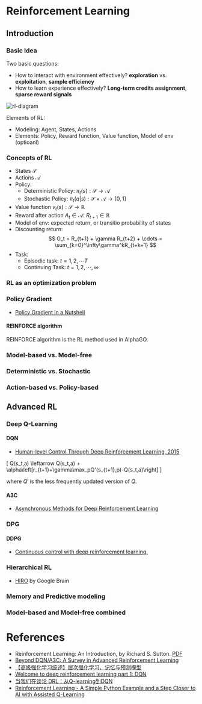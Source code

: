 
# Reinforcement Learning

## Introduction

### Basic Idea

Two basic questions:
  * How to interact with environment effectively? **exploration** vs. **exploitation**, **sample efficiency**
  * How to learn experience effectively? **Long-term credits assignment**, **sparse reward signals**

![rl-diagram](https://www.kdnuggets.com/images/reinforcement-learning-fig1-700.jpg)

Elements of RL:

  * Modeling: Agent, States, Actions
  * Elements: Policy, Reward function, Value function, Model of env (optioanl)
  
### Concepts of RL

  * States $\mathcal{S}$
  * Actions $\mathcal{A}$
  * Policy:
    * Deterministic Policy: $\pi_t(s):\mathcal{S}\to\mathcal{A}$
    * Stochastic Policy: $\pi_t(a|s):\mathcal{S}\times\mathcal{A}\to[0,1]$
  * Value function $v_t(s): \mathcal{S}\to\mathbb{R}$
  * Reward after action $A_t\in\mathcal{A}$: $R_{t+1}\in\mathbb{R}$
  * Model of env: expected return, or transitio probability of states
  * Discounting return:
$$
G_t = R_{t+1} + \gamma R_{t+2} + \cdots = \sum_{k=0}^\infty\gamma^kR_{t+k+1}
$$
  * Task:
    * Episodic task: $t=1,2,\cdots T$
    * Continuing Task: $t=1,2,\cdots,\infty$
  

### RL as an optimization problem

### Policy Gradient

  * [Policy Gradient in a Nutshell](https://www.sanyamkapoor.com/machine-learning/policy-gradients-nutshell/)

#### REINFORCE algorithm
REINFORCE algorithm is the RL method used in AlphaGO.

### Model-based vs. Model-free

### Deterministic vs. Stochastic

### Action-based vs. Policy-based

## Advanced RL

### Deep Q-Learning

#### DQN

  * [Human-level Control Through Deep Reinforcement Learning, 2015](https://web.stanford.edu/class/psych209/Readings/MnihEtAlHassibis15NatureControlDeepRL.pdf)

\[
Q(s_t,a) \leftarrow Q(s_t,a) + \alpha\left[r_{t+1}+\gamma\max_pQ'(s_{t+1},p)-Q(s_t,a)\right]
\]

where $Q'$ is the less frequently updated version of  $Q$.

#### A3C

  * [Asynchronous Methods for Deep Reinforcement Learning](https://arxiv.org/pdf/1602.01783)

### DPG

#### DDPG

 * [Continuous control with deep reinforcement learning.](https://arxiv.org/pdf/1509.02971)


### Hierarchical RL

  * [HIRO](https://arxiv.org/pdf/1805.08296.pdf) by Google Brain

### Memory and Predictive modeling

### Model-based and Model-free combined

# References

  * Reinforcement Learning: An Introduction, by Richard S. Sutton. [PDF](http://incompleteideas.net/book/bookdraft2017nov5.pdf)
  * [Beyond DQN/A3C: A Survey in Advanced Reinforcement Learning](https://towardsdatascience.com/advanced-reinforcement-learning-6d769f529eb3)
  * [【高级强化学习综述】层次强化学习、记忆与预测模型](https://mp.weixin.qq.com/s/V7RESEm4xzhW8tXEjKjn1Q)
  * [Welcome to deep reinforcement learning part 1:  DQN](https://towardsdatascience.com/welcome-to-deep-reinforcement-learning-part-1-dqn-c3cab4d41b6b)
  * [当我们在谈论 DRL：从Q-learning到DQN](https://zhuanlan.zhihu.com/p/31922015)
  * [Reinforcement Learning - A Simple Python Example and a Step Closer to AI with Assisted Q-Learning](https://amunategui.github.io/reinforcement-learning/)
